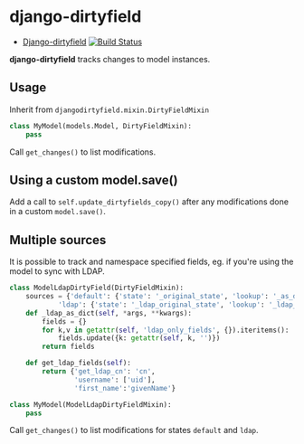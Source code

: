 
django-dirtyfield
=================
* [Django-dirtyfield](https://github.com/futurice/django-dirtyfield) [![Build Status](https://travis-ci.org/futurice/django-dirtyfield.svg?branch=master)](https://travis-ci.org/futurice/django-dirtyfield)

**django-dirtyfield** tracks changes to model instances.


Usage
-----

Inherit from `djangodirtyfield.mixin.DirtyFieldMixin`

```python
class MyModel(models.Model, DirtyFieldMixin):
    pass
```

Call `get_changes()` to list modifications.

Using a custom model.save()
--------------

Add a call to `self.update_dirtyfields_copy()` after any modifications done in a custom `model.save()`.

Multiple sources
----------------

It is possible to track and namespace specified fields, eg. if you're using the model to sync with LDAP.

```python
class ModelLdapDirtyField(DirtyFieldMixin):
    sources = {'default': {'state': '_original_state', 'lookup': '_as_dict', 'fields': '_get_fields'},
            'ldap': {'state': '_ldap_original_state', 'lookup': '_ldap_as_dict', 'fields': 'get_ldap_fields'}}
    def _ldap_as_dict(self, *args, **kwargs):
        fields = {}
        for k,v in getattr(self, 'ldap_only_fields', {}).iteritems():
            fields.update({k: getattr(self, k, '')})
        return fields

    def get_ldap_fields(self):
        return {'get_ldap_cn': 'cn',
                'username': ['uid'],
                'first_name':'givenName'}

class MyModel(ModelLdapDirtyFieldMixin):
    pass
```

Call `get_changes()` to list modifications for states `default` and `ldap`.
